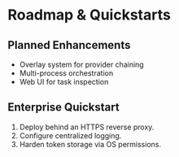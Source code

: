# Roadmap & Quickstarts

## Planned Enhancements
- Overlay system for provider chaining
- Multi-process orchestration
- Web UI for task inspection

## Enterprise Quickstart
1. Deploy behind an HTTPS reverse proxy.
2. Configure centralized logging.
3. Harden token storage via OS permissions.
